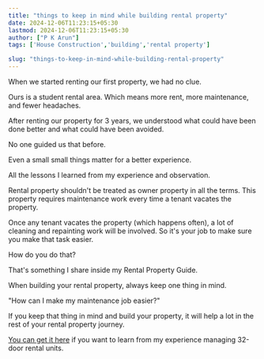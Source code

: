 ```yaml
---
title: "things to keep in mind while building rental property"
date: 2024-12-06T11:23:15+05:30
lastmod: 2024-12-06T11:23:15+05:30
author: ["P K Arun"]
tags: ['House Construction','building','rental property']

slug: "things-to-keep-in-mind-while-building-rental-property"
---
```


When we started renting our first property, we had no clue.

Ours is a student rental area. Which means more rent, more maintenance, and fewer headaches.

After renting our property for 3 years, we understood what could have been done better and what could have been avoided.

No one guided us that before.

Even a small small things matter for a better experience.

All the lessons I learned from my experience and observation.

Rental property shouldn't be treated as owner property in all the terms. This property requires maintenance work every time a tenant vacates the property.

Once any tenant vacates the property (which happens often), a lot of cleaning and repainting work will be involved. So it's your job to make sure you make that task easier.

How do you do that?

That's something I share inside my Rental Property Guide.

When building your rental property, always keep one thing in mind.

"How can I make my maintenance job easier?"

If you keep that thing in mind and build your property, it will help a lot in the rest of your rental property journey.

[You can get it here](https://houseconstructionguide.com/products/) if you want to learn from my experience managing 32-door rental units.